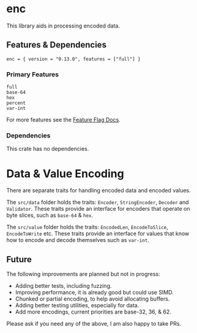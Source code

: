 # enc

This library aids in processing encoded data.

## Features & Dependencies

    enc = { version = "0.13.0", features = ["full"] }

### Primary Features

    full
    base-64                 
    hex
    percent
    var-int

For more features see the [Feature Flag Docs](https://docs.rs/crate/enc/latest/features).

### Dependencies

This crate has no dependencies.

# Data & Value Encoding

There are separate traits for handling encoded data and encoded values.

The `src/data` folder holds the traits: `Encoder`, `StringEncoder`, `Decoder` and `Validator`. These traits provide an
interface for encoders that operate on byte slices, such as `base-64` & `hex`.

The `src/value` folder holds the traits: `EncodedLen`, `EncodeToSlice`, `EncodeToWrite` etc. These traits provide an
interface for values that know how to encode and decode themselves such as `var-int`.

## Future

The following improvements are planned but not in progress:

- Adding better tests, including fuzzing.
- Improving performance, it is already good but could use SIMD.
- Chunked or partial encoding, to help avoid allocating buffers.
- Adding better testing utilities, especially for data.
- Add more encodings, current priorities are base-32, 36, & 62.

Please ask if you need any of the above, I am also happy to take PRs.
